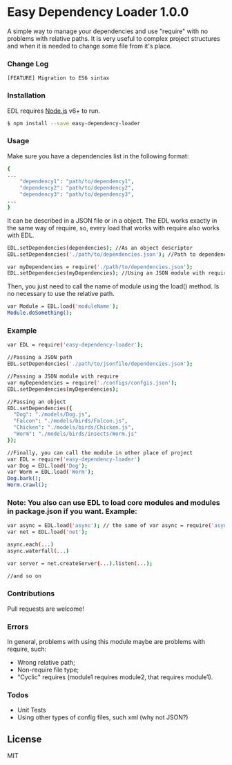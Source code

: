 ﻿
# Easy Dependency Loader 1.0.0

A simple way to manage your dependencies and use "require" with no problems with relative paths. It is very useful to complex project structures and when it is needed to change some file from it's place.

### Change Log
    [FEATURE] Migration to ES6 sintax

### Installation

EDL requires [Node.js](https://nodejs.org/) v6+ to run.

```sh
$ npm install --save easy-dependency-loader
```

### Usage

Make sure you have a dependencies list in the following format:

```sh
{
...
    "dependency1": "path/to/dependency1",
    "dependency2": "path/to/dependency2",
    "dependency3": "path/to/dependency3",
...
}
```

It can be described in a JSON file or in a object. The EDL works exactly in the same way of require, so, every load that works with require also works with EDL.

```sh
EDL.setDependencies(dependencies); //As an object descriptor
EDL.setDependencies('./path/to/dependencies.json'); //Path to dependencies file

var myDependencies = require('./path/to/dependencies.json');
EDL.setDependencies(myDependencies); //Using an JSON module with require
```
Then, you just need to call the name of module using the load() method. Is no necessary to use the relative path.

```sh
var Module = EDL.load('moduleName');
Module.doSomething();
```

### Example
```sh
var EDL = require('easy-dependency-loader');

//Passing a JSON path
EDL.setDependencies('./path/to/jsonfile/dependencies.json');

//Passing a JSON module with require
var myDependencies = require('./configs/confgis.json');
EDL.setDependencies(myDependencies);

//Passing an object
EDL.setDependencies({
  "Dog": "./models/Dog.js",
  "Falcon": "./models/birds/Falcon.js",
  "Chicken": "./models/birds/Chicken.js",
  "Worm": "./models/birds/insects/Worm.js"
});

//Finally, you can call the module in other place of project
var EDL = require('easy-dependency-loader')
var Dog = EDL.load('Dog');
var Worm = EDL.load('Worm');
Dog.bark(); 
Worm.crawl();
```

### Note: You also can use EDL to load core modules and modules in package.json if you want. Example:

```sh
var async = EDL.load('async'); // the same of var async = require('async');
var net = EDL.load('net');

async.each(...)
async.waterfall(...)

var server = net.createServer(...).listen(...);

//and so on

```

### Contributions
Pull requests are welcome!

### Errors
In general, problems with using this module maybe are problems with require, such:
 - Wrong relative path;
 - Non-require file type;
 - "Cyclic" requires (module1 requires module2, that requires module1).

### Todos
 - Unit Tests
 - Using other types of config files, such xml (why not JSON?)

License
----
MIT
